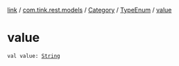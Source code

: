 [link](../../../index.md) / [com.tink.rest.models](../../index.md) / [Category](../index.md) / [TypeEnum](index.md) / [value](./value.md)

# value

`val value: `[`String`](https://kotlinlang.org/api/latest/jvm/stdlib/kotlin/-string/index.html)